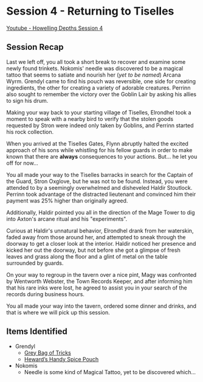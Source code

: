 # Session 4 - Returning to Tiselles

[Youtube - Howelling Depths Session 4](https://youtu.be/nWfkC7KIxlA)

## Session Recap

Last we left off, you all took a short break to recover and examine some newly found trinkets.  Nokomis' needle was discovered to be a magical tattoo that seems to satiate and nourish her (*yet to be named*) Arcana Wyrm.  Grendyl came to find his pouch was reversible, one side for creating ingredients, the other for creating a variety of adorable creatures.  Perrinn also sought to remember the victory over the Goblin Lair by asking his allies to sign his drum.

Making your way back to your starting village of Tiselles, Elrondhel took a moment to speak with a nearby bird to verify that the stolen goods requested by Stron were indeed only taken by Goblins, and Perrinn started his rock collection. 

When you arrived at the Tiselles Gates, Flynn abruptly halted the excited approach of his sons while whistling for his fellow guards in order to make known that there are **always** consequences to your actions.  But... he let you off for now...

You all made your way to the Tiselles barracks in search for the Captain of the Guard, Stron Oxglove, but he was not to be found. Instead, you were attended to by a seemingly overwhelmed and disheveled Haldir Stoutlock.  Perrinn took advantage of the distracted lieutenant and convinced him their payment was 25% higher than originally agreed.  

Additionally, Haldir pointed you all in the direction of the Mage Tower to dig into Axton's arcane ritual and his "experiments".

Curious at Haldir's unnatural behavior, Elrondhel drank from her waterskin, faded away from those around her, and attempted to sneak through the doorway to get a closer look at the interior. Haldir noticed her presence and kicked her out the doorway, but not before she got a glimpse of fresh leaves and grass along the floor and a glint of metal on the table surrounded by guards.

On your way to regroup in the tavern over a nice pint, Magy was confronted by Wentworth Webster, the Town Records Keeper, and after informing him that his rare inks were lost, he agreed to assist you in your search of the records during business hours.

You all made your way into the tavern, ordered some dinner and drinks, and that is where we will pick up this session.

## Items Identified

- Grendyl
	- [Grey Bag of Tricks](https://www.dndbeyond.com/magic-items/2965260-gray-bag-of-tricks)
	- [Heward’s Handy Spice Pouch](https://www.dndbeyond.com/magic-items/27063-hewards-handy-spice-pouch)
- Nokomis
	- Needle is some kind of Magical Tattoo, yet to be discovered which...
